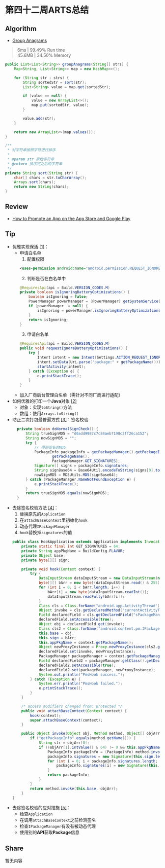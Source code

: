 # 第四十二周ARTS总结
## Algorithm
- [Group Anagrams](https://leetcode.com/problems/group-anagrams/)
> 6ms | 99.49% Run time  
> 45.6MB | 34.50% Memory
```java
public List<List<String>> groupAnagrams(String[] strs) {
    Map<String, List<String>> map = new HashMap<>();

    for (String str : strs) {
        String sortedStr = sort(str);
        List<String> value = map.get(sortedStr);

        if (value == null) {
            value = new ArrayList<>();
            map.put(sortedStr, value);
        }

        value.add(str);
    }

    return new ArrayList<>(map.values());
}

/**
 * 对字符串按照字符进行排序
 *
 * @param str 原始字符串
 * @return 排序完之后的字符串
 */
private String sort(String str) {
    char[] chars = str.toCharArray();
    Arrays.sort(chars);
    return new String(chars);
}
```

## Review
- [How to Promote an App on the App Store and Google Play](https://medium.com/@Alconost/how-to-promote-app-a78337a6c150)

## Tip
+ 优雅实现保活 [[1]](https://juejin.im/post/5dfaeccbf265da33910a441d?utm_source=gold_browser_extension)：
    + 申请白名单
        1. 配置权限
        ```xml
        <uses-permission android:name="android.permission.REQUEST_IGNORE_BATTERY_OPTIMIZATIONS" />
        ```
        2. 判断是否在白名单中
        ```java
        @RequiresApi(api = Build.VERSION_CODES.M)
        private boolean isIgnoringBatteryOptimizations() {
            boolean isIgnoring = false;
            PowerManager powerManager = (PowerManager) getSystemService(Context.POWER_SERVICE);
            if (powerManager != null) {
                isIgnoring = powerManager.isIgnoringBatteryOptimizations(getPackageName());
            }
            return isIgnoring;
        }
        ```
        3. 申请白名单
        ```java
        @RequiresApi(api = Build.VERSION_CODES.M)
        public void requestIgnoreBatteryOptimizations() {
            try {
                Intent intent = new Intent(Settings.ACTION_REQUEST_IGNORE_BATTERY_OPTIMIZATIONS);
                intent.setData(Uri.parse("package:" + getPackageName()));
                startActivity(intent);
            } catch (Exception e) {
                e.printStackTrace();
            }
        }
        ```
    + 加入厂商后台管理白名单（需针对不同厂商进行适配）
+ 如何优雅的打印一个**Java**对象 [[2]](https://www.cnblogs.com/qing-gee/p/12272601.html)
    + 对象：实现`toString()`方法
    + 数组：使用`Arrays.toString()`
+ 防止二次打包最普遍方式 [[3]](https://mp.weixin.qq.com/s/yLdcOhFvuT9PDORtFqS6Iw)：签名校验
  ```java
    private boolean doNormalSignCheck() {
        String trueSignMD5 = "d0add9987c7c84aeb7198c3ff26ca152";
        String nowSignMD5 = "";
        try {
            // 得到签名的MD5
            PackageInfo packageInfo = getPackageManager().getPackageInfo(
                    getPackageName(),
                    PackageManager.GET_SIGNATURES);
            Signature[] signs = packageInfo.signatures;
            String signBase64 = Base64Util.encodeToString(signs[0].toByteArray());
            nowSignMD5 = MD5Utils.MD5(signBase64);
        } catch (PackageManager.NameNotFoundException e) {
            e.printStackTrace();
        }
        return trueSignMD5.equals(nowSignMD5);
    }
  ```
+ 去除签名校验方法 [[4]](https://mp.weixin.qq.com/s/yLdcOhFvuT9PDORtFqS6Iw)：
    1. 替换原先的`Application`
    2. 在`attachBaseContext`里初始化`hook`
    3. 动态代理`IPackageManager`
    4. `hook`替换掉`signatures`的值
    ```java
    public class HookApplication extends Application implements InvocationHandler {
        private static final int GET_SIGNATURES = 64;
        private String appPkgName = BuildConfig.FLAVOR;
        private Object base;
        private byte[][] sign;
    
        private void hook(Context context) {
            try {
                DataInputStream dataInputStream = new DataInputStream(new ByteArrayInputStream(Base64.decode("省略很长的签名 base64", 0)));
                byte[][] bArr = new byte[(dataInputStream.read() & 255)][];
                for (int i = 0; i < bArr.length; i++) {
                    bArr[i] = new byte[dataInputStream.readInt()];
                    dataInputStream.readFully(bArr[i]);
                }
                Class cls = Class.forName("android.app.ActivityThread");
                Object invoke = cls.getDeclaredMethod("currentActivityThread", new Class[0]).invoke(null, new Object[0]);
                Field declaredField = cls.getDeclaredField("sPackageManager");
                declaredField.setAccessible(true);
                Object obj = declaredField.get(invoke);
                Class cls2 = Class.forName("android.content.pm.IPackageManager");
                this.base = obj;
                this.sign = bArr;
                this.appPkgName = context.getPackageName();
                Object newProxyInstance = Proxy.newProxyInstance(cls2.getClassLoader(), new Class[]{cls2}, this);
                declaredField.set(invoke, newProxyInstance);
                PackageManager packageManager = context.getPackageManager();
                Field declaredField2 = packageManager.getClass().getDeclaredField("mPM");
                declaredField2.setAccessible(true);
                declaredField2.set(packageManager, newProxyInstance);
                System.out.println("PmsHook success.");
            } catch (Exception e) {
                System.err.println("PmsHook failed.");
                e.printStackTrace();
            }
        }
    
        /* access modifiers changed from: protected */
        public void attachBaseContext(Context context) {
            hook(context);
            super.attachBaseContext(context);
        }
    
        public Object invoke(Object obj, Method method, Object[] objArr) throws Throwable {
            if ("getPackageInfo".equals(method.getName())) {
                String str = objArr[0];
                if ((objArr[1].intValue() & 64) != 0 && this.appPkgName.equals(str)) {
                    PackageInfo packageInfo = (PackageInfo) method.invoke(this.base, objArr);
                    packageInfo.signatures = new Signature[this.sign.length];
                    for (int i = 0; i < packageInfo.signatures.length; i++) {
                        packageInfo.signatures[i] = new Signature(this.sign[i]);
                    }
                    return packageInfo;
                }
            }
            return method.invoke(this.base, objArr);
        }
    }
    ```
+ 去除签名校验的应对措施 [[5]](https://mp.weixin.qq.com/s/yLdcOhFvuT9PDORtFqS6Iw)：
    + 检查`Application`
    + 在调用`attachBaseContext`之前检测签名
    + 检查`IPackageManager`有没有被动态代理
    + 使用别的**API**获取**Package**信息

## Share
暂无内容

<Vssue title="第四十二周ARTS总结" />